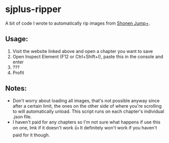 # sjplus-ripper 
A bit of code I wrote to automatically rip images from [Shonen Jump+](https://shonenjumpplus.com/).

## Usage:

1. Visit the website linked above and open a chapter you want to save
2. Open Inspect Element (F12 or Ctrl+Shift+I), paste this in the console and enter
3. ???
4. Profit

## Notes:

- Don't worry about loading all images, that's not possible anyway since after a certain limit, the ones on the other side of where you're scrolling to will automatically unload. This script runs on each chapter's individual .json file.
- I haven't paid for any chapters so I'm not sure what happens if use this on one, lmk if it doesn't work 👍 It definitely won't work if you haven't paid for it though.
